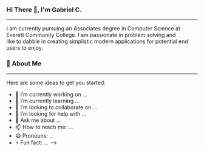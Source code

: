 ### Hi There 👋, I'm Gabriel C.

 --- 

 I am currently pursuing an Associates degree in Computer Science at Everett Community College. I am passionate in problem solving and <br>
 like to dabble in creating simplistic modern applications for potential end users to enjoy.

### 🚀 About Me

 --- 

Here are some ideas to get you started:

- 🔭 I’m currently working on ...
- 🌱 I’m currently learning ...
- 👯 I’m looking to collaborate on ...
- 🤔 I’m looking for help with ...
- 💬 Ask me about ...
- 📫 How to reach me: ...
- 😄 Pronouns: ...
- ⚡ Fun fact: ...
-->

